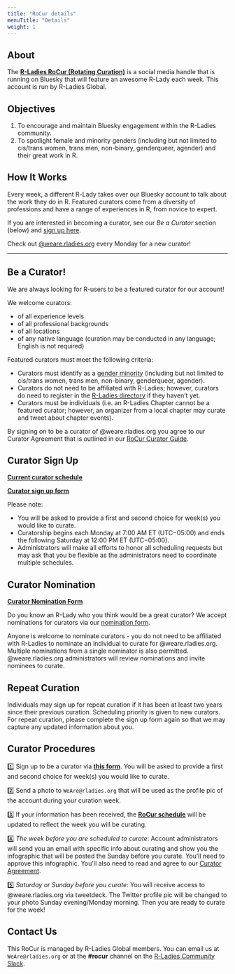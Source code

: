 ```yaml
---
title: "RoCur details"
menuTitle: "Details"
weight: 1
---
```


   
## About  
  
The **[R-Ladies RoCur (Rotating Curation)](https://bsky.app/profile/weare.rladies.org)** is a social media handle that is running on Bluesky that will feature an awesome R-Lady each week. This account is run by R-Ladies Global.      
  
   
## Objectives  
  
1. To encourage and maintain Bluesky engagement within the R-Ladies community.    
2. To spotlight female and minority genders (including but not limited to cis/trans women, trans men, non-binary, genderqueer, agender) and their great work in R.   
  
## How It Works  
  
Every week, a different R-Lady takes over our Bluesky account to talk about the work they do in R. Featured curators come from a diversity of professions and have a range of experiences in R, from novice to expert.  
  
If you are interested in becoming a curator, see our *Be a Curator* section (below) and [sign up here](https://airtable.com/appjkZZgtF0iEWFjx/pagqsAma1WmUYxa9j/form).  
  
Check out [@weare.rladies.org](https://bsky.app/profile/weare.rladies.org) every Monday for a new curator!    
  

***  

## Be a Curator! 
  
We are always looking for R-users to be a featured curator for our account! 

We welcome curators:

* of all experience levels 
* of all professional backgrounds
* of all locations
* of any native language (curation may be conducted in any language; English is not required) 

Featured curators must meet the following criteria:  
  
* Curators must identify as a [gender minority](https://guide.rladies.org/about/mission/) (including but not limited to cis/trans women, trans men, non-binary, genderqueer, agender).  
* Curators do not need to be affiliated with R-Ladies; however, curators do need to register in the [R-Ladies directory](https://rladies.org/directory/) if they haven’t yet. 
* Curators must be individuals (i.e. an R-Ladies Chapter cannot be a featured curator; however, an organizer from a local chapter may curate and tweet about chapter events).

By signing on to be a curator of @weare.rladies.org you agree to our Curator Agreement that is outlined in our [RoCur Curator Guide](https://guide.rladies.org/rocur/guide/).    
  
## Curator Sign Up

**[Current curator schedule](https://airtable.com/appZpj9RYelJ9dbKS/shriGUNeVRW92458K/tblP0NksI30Axy7JJ)**  

**[Curator sign up form](https://airtable.com/appjkZZgtF0iEWFjx/pagqsAma1WmUYxa9j/form)** 
  
Please note: 
* You will be asked to provide a first and second choice for week(s) you would like to curate.  
* Curatorship begins each Monday at 7:00 AM ET (UTC−05:00) and ends the following Saturday at 12:00 PM ET (UTC−05:00).  
* Administrators will make all efforts to honor all scheduling requests but may ask that you be flexible as the administrators need to coordinate multiple schedules.  
  
## Curator Nomination

**[Curator Nomination Form](https://airtable.com/appFIBzsk2AxWlGMt/pagfezjuCxohikOOa/form)**  
  
Do you know an R-Lady who you think would be a great curator? We accept nominations for curators via our [nomination form](https://airtable.com/appFIBzsk2AxWlGMt/pagfezjuCxohikOOa/form). 

Anyone is welcome to nominate curators - you do not need to be affiliated with R-Ladies to nominate an individual to curate for @weare.rladies.org. Multiple nominations from a single nominator is also permitted. @weare.rladies.org administrators will review nominations and invite nominees to curate.

## Repeat Curation

Individuals may sign up for repeat curation if it has been at least two years since their previous curation. Scheduling priority is given to new curators. For repeat curation, please complete the sign up form again so that we may capture any updated information about you.

## Curator Procedures 
  
:one: Sign up to be a curator via **[this form](https://airtable.com/appjkZZgtF0iEWFjx/pagqsAma1WmUYxa9j/form)**. You will be asked to provide a first and second choice for week(s) you would like to curate.       
  
:two: Send a photo to `WeAre@rladies.org` that will be used as the profile pic of the account during your curation week.    
  
:three: If your information has been received, the **[RoCur schedule](https://airtable.com/appZpj9RYelJ9dbKS/shriGUNeVRW92458K/tblP0NksI30Axy7JJ)** will be updated to reflect the week you will be curating.    
  
:four: _*The week before you are scheduled to curate*_: Account administrators will send you an email with specific info about curating and show you the infographic that will be posted the Sunday before you curate. You’ll need to approve this infographic. You'll also need to read and agree to our [Curator Agreement](https://guide.rladies.org/rocur/guide/#curating-agreement).  
  
:five: _*Saturday or Sunday before you curate*_: You will receive access to @weare.rladies.org via tweetdeck. The Twitter profile pic will be changed to your photo Sunday evening/Monday morning. Then you are ready to curate for the week!    
  
   
## Contact Us  
  
This RoCur is managed by R-Ladies Global members. You can email us at `WeAre@rladies.org` or at the **#rocur** channel on the [R-Ladies Community Slack](https://rladies.org/form/community-slack/).  
  

  

